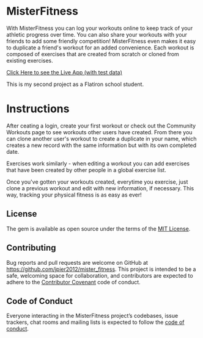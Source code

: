 # MisterFitness

With MisterFitness you can log your workouts online to keep track of your athletic progress over time. You can also share your workouts with your friends to add some friendly competition! MisterFitness even makes it easy to duplicate a friend's workout for an added convenience. Each workout is composed of exercises that are created from scratch or cloned from existing exercises.

[Click Here to see the Live App (with test data)](https://mister-fitness.herokuapp.com/)

This is my second project as a Flatiron school student.

# Instructions

After ceating a login, create your first workout or check out the Community Workouts page to see workouts other users have created. From there you can clone another user's workout to create a duplicate in your name, which creates a new record with the same information but with its own completed date.

Exercises work similarly - when editing a workout you can add exercises that have been created by other people in a global exercise list.

Once you've gotten your workouts created, everytime you exercise, just clone a previous workout and edit with new information, if necessary. This way, tracking your physical fitness is as easy as ever!

## License

The gem is available as open source under the terms of the [MIT License](https://opensource.org/licenses/MIT).

## Contributing

Bug reports and pull requests are welcome on GitHub at https://github.com/jpier2012/mister_fitness. This project is intended to be a safe, welcoming space for collaboration, and contributors are expected to adhere to the [Contributor Covenant](http://contributor-covenant.org) code of conduct.

## Code of Conduct

Everyone interacting in the MisterFitness project’s codebases, issue trackers, chat rooms and mailing lists is expected to follow the [code of conduct](https://github.com/'jpier2012'/mister_fitness/blob/master/CODE_OF_CONDUCT.md).